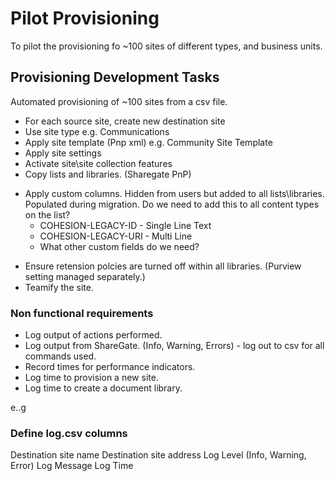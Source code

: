 

# Pilot Provisioning

To pilot the provisioning fo ~100 sites of different types, and business units.

## Provisioning Development Tasks

Automated provisioning of ~100 sites from a csv file.

* For each source site, create new destination site
* Use site type e.g. Communications
* Apply site template (Pnp xml) e.g. Community Site Template
* Apply site settings
* Activate site\site collection features
* Copy lists and libraries. (Sharegate PnP)
- Apply custom columns. Hidden from users but added to all lists\libraries. Populated during migration. Do we need to add this to all content types on the list?
    - COHESION-LEGACY-ID - Single Line Text
    - COHESION-LEGACY-URI - Multi Line 
    - What other custom fields do we need? 
* Ensure retension polcies are turned off within all libraries. (Purview setting managed separately.)
* Teamify the site.

### Non functional requirements

* Log output of actions performed.
* Log output from ShareGate. (Info, Warning, Errors) - log out to csv for all commands used.
* Record times for performance indicators.
* Log time to provision a new site.
* Log time to create a document library.

e..g 

### Define log.csv columns

Destination site name
Destination site address
Log Level (Info, Warning, Error)
Log Message
Log Time






